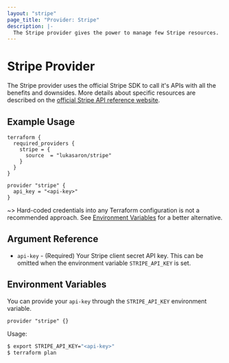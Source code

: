 ```yaml
---
layout: "stripe"
page_title: "Provider: Stripe"
description: |- 
  The Stripe provider gives the power to manage few Stripe resources.
---
```


# Stripe Provider

The Stripe provider uses the official Stripe SDK to call it's APIs with all the benefits and downsides. More details
about specific resources are described on the [official Stripe API reference website](https://stripe.com/docs/api).

## Example Usage

```hcl
terraform {
  required_providers {
    stripe = {
      source  = "lukasaron/stripe"
    }
  }
}

provider "stripe" {
  api_key = "<api-key>"
}
```

~> Hard-coded credentials into any Terraform configuration is not a recommended approach.
See [Environment Variables](#environment-variables) for a better alternative.

## Argument Reference

* `api-key` - (Required) Your Stripe client secret API key. This can be omitted when the environment variable `STRIPE_API_KEY` is set.

## Environment Variables

You can provide your `api-key` through the `STRIPE_API_KEY` environment variable.

```hcl
provider "stripe" {}
```

Usage:

```bash
$ export STRIPE_API_KEY="<api-key>"
$ terraform plan
```
